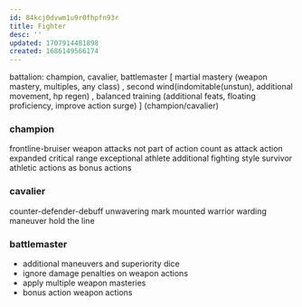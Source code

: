 ```yaml
---
id: 84kcj0dvwm1u9r0fhpfn93r
title: Fighter
desc: ''
updated: 1707914481898
created: 1686149566174
---
```


battalion: champion, cavalier, battlemaster
  [ martial mastery (weapon mastery, multiples, any class)
  , second wind(indomitable(unstun), additional movement, hp regen)
  , balanced training (additional feats, floating proficiency, improve action surge)
  ] \(champion/cavalier)

### champion
frontline-bruiser
  weapon attacks not part of action count as attack action
  expanded critical range
  exceptional athlete
  additional fighting style
  survivor
  athletic actions as bonus actions

### cavalier
counter-defender-debuff
  unwavering mark
  mounted warrior
  warding maneuver
  hold the line

### battlemaster
- additional maneuvers and superiority dice
- ignore damage penalties on weapon actions
- apply multiple weapon masteries
- bonus action weapon actions
